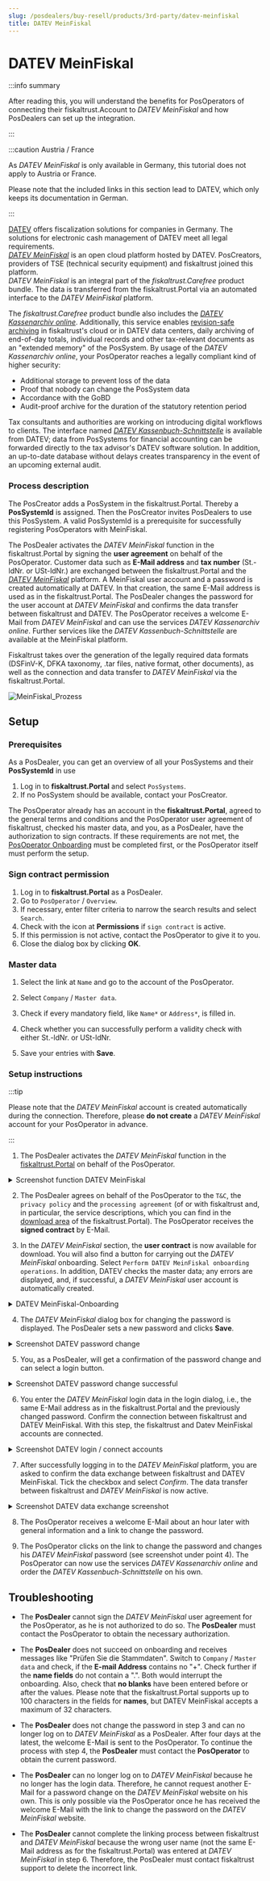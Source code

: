 ```yaml
---
slug: /posdealers/buy-resell/products/3rd-party/datev-meinfiskal
title: DATEV MeinFiskal
---
```

# DATEV MeinFiskal

:::info summary

After reading this, you will understand the benefits for PosOperators of connecting their fiskaltrust.Account to _DATEV MeinFiskal_ and how PosDealers can set up the integration.

:::

:::caution Austria / France

As _DATEV MeinFiskal_ is only available in Germany, this tutorial does not apply to Austria or France.

Please note that the included links in this section lead to DATEV, which only keeps its documentation in German.

:::

  [DATEV](https://www.datev.de/) offers fiscalization solutions for companies in Germany. The solutions for electronic cash management of DATEV meet all legal requirements.   
_[DATEV MeinFiskal](https://www.meinfiskal.de/)_ is an open cloud platform hosted by DATEV. PosCreators, providers of TSE (technical security equipment) and fiskaltrust joined this platform.  
_DATEV MeinFiskal_ is an integral part of the _fiskaltrust.Carefree_ product bundle. The data is transferred from the fiskaltrust.Portal via an automated interface to the _DATEV MeinFiskal_ platform.  

The _fiskaltrust.Carefree_ product bundle also includes the _[DATEV Kassenarchiv online](https://apps.datev.de/help-center/documents/0904340)_. Additionally, this service enables [revision-safe archiving](https://docs.fiskaltrust.cloud/de/docs/posdealers/buy-resell/products/revision-safe-archiving) in fiskaltrust's cloud or in DATEV data centers, daily archiving of end-of-day totals, individual records and other tax-relevant documents as an "extended memory" of the PosSystem. 
By usage of the _DATEV Kassenarchiv online_, your PosOperator reaches a legally compliant kind of higher security:
* Additional storage to prevent loss of the data 
* Proof that nobody can change the PosSystem data
* Accordance with the GoBD
* Audit-proof archive for the duration of the statutory retention period

Tax consultants and authorities are working on introducing digital workflows to clients. The interface named *[DATEV Kassenbuch-Schnittstelle](https://apps.datev.de/help-center/documents/0904388)* is available from DATEV; data from PosSystems for financial accounting can be forwarded directly to the tax advisor's DATEV software solution. In addition, an up-to-date database without delays creates transparency in the event of an upcoming external audit.

### Process description

The PosCreator adds a PosSystem in the fiskaltrust.Portal. Thereby a **PosSystemId** is assigned. Then the PosCreator invites PosDealers to use this PosSystem.
A valid PosSystemId is a prerequisite for successfully registering PosOperators with MeinFiskal.

The PosDealer activates the _DATEV MeinFiskal_ function in the fiskaltrust.Portal by signing the **user agreement** on behalf of the PosOperator.
Customer data such as **E-Mail address** and **tax number** (St.-ldNr. or USt-ldNr.) are exchanged between the fiskaltrust.Portal and the _[DATEV MeinFiskal](https://www.meinfiskal.de/)_ platform. A MeinFiskal user account and a password is created automatically at DATEV. In that creation, the same E-Mail address is used as in the fiskaltrust.Portal. 
The PosDealer changes the password for the user account at _DATEV MeinFiskal_ and confirms the data transfer between fiskaltrust and DATEV. The PosOperator receives a welcome E-Mail from _DATEV MeinFiskal_ and can use the services _DATEV Kassenarchiv online_. Further services like the _DATEV Kassenbuch-Schnittstelle_ are available at the MeinFiskal platform.

Fiskaltrust takes over the generation of the legally required data formats (DSFinV-K, DFKA taxonomy, .tar files, native format, other documents), as well as the connection and data transfer to _DATEV MeinFiskal_ via the fiskaltrust.Portal.

![MeinFiskal_Prozess](../../images/meinFiskal_Schnittstellen2.png)

## Setup

### Prerequisites

As a PosDealer, you can get an overview of all your PosSystems and their **PosSystemId** in use 
1. Log in to **fiskaltrust.Portal** and select `PosSystems`.
2. If no PosSystem should be available, contact your PosCreator.

The PosOperator already has an account in the **fiskaltrust.Portal**, agreed to the general terms and conditions and the PosOperator user agreement of fiskaltrust, checked his master data, and you, as a PosDealer, have the authorization to sign contracts. If these requirements are not met, the [PosOperator Onboarding](../../../getting-started/operator-onboarding/invitation-process.md) must be completed first, or the PosOperator itself must perform the setup.

### Sign contract permission

  1. Log in to **fiskaltrust.Portal** as a PosDealer. 
  2. Go to `PosOperator` / `Overview`. 
  3. If necessary, enter filter criteria to narrow the search results and select `Search`. 
  4. Check with the icon at **Permissions** if `sign contract` is active.
  5. If this permission is not active, contact the PosOperator to give it to you.
  6. Close the dialog box by clicking **OK**. 
  
###  Master data

  1. Select the link at `Name` and go to the account of the PosOperator.
  2. Select `Company` / `Master data`.
  3. Check if every mandatory field, like `Name*` or `Address*`, is filled in.

  5. Check whether you can successfully perform a validity check with either St.-ldNr. or USt-ldNr.
  6. Save your entries with **Save**. 

### Setup instructions

:::tip

Please note that the _DATEV MeinFiskal_ account is created automatically during the connection. Therefore, please **do not create** a _DATEV MeinFiskal_ account for your PosOperator in advance.

:::

1. The PosDealer activates the _DATEV MeinFiskal_ function in the [fiskaltrust.Portal](https://portal-sandbox.fiskaltrust.de/AccountProfile) on behalf of the PosOperator.

  <details>
  <summary>Screenshot function DATEV MeinFiskal</summary>. 

  ![Rolle_Datev_MeinFiskal](../../images/Rolle_Datev_MeinFiskal.png)

  </details>

2. The PosDealer agrees on behalf of the PosOperator to the `T&C`, the `privacy policy` and the `processing agreement` (of or with fiskaltrust and, in particular, the service descriptions, which you can find in the [download area](https://portal.fiskaltrust.de/AccountProfile/Download) of the fiskaltrust.Portal). The PosOperator receives the **signed contract** by E-Mail.

3. In the _DATEV MeinFiskal_ section, the **user contract** is now available for download. You will also find a button for carrying out the _DATEV MeinFiskal_ onboarding. Select `Perform DATEV MeinFiskal onboarding operations`. In addition, DATEV checks the master data; any errors are displayed, and, if successful, a _DATEV MeinFiskal_ user account is automatically created.

  <details>
  <summary>DATEV MeinFiskal-Onboarding </summary>  

  ![Rolle_Datev_MeinFiskal](../../images/DATEV_Onboarding.png)

  </details>

4. The _DATEV MeinFiskal_ dialog box for changing the password is displayed. The PosDealer sets a new password and clicks **Save**.

  <details>
  <summary>Screenshot DATEV password change</summary>  

  ![DATEV_Passwort_ändern](../../images/DATEV_PW_Change_Dialog.png)

  </details>

5. You, as a PosDealer, will get a confirmation of the password change and can select a login button.

  <details>
  <summary>Screenshot DATEV password change successful</summary>  

  ![DATEV_Passwort_erfolgreich](../../images/DATEV_PW_Change_Success.png)

  </details>

6. You enter the _DATEV MeinFiskal_ login data in the login dialog, i.e., the same E-Mail address as in the fiskaltrust.Portal and the previously changed password. Confirm the connection between fiskaltrust and DATEV MeinFiskal. With this step, the fiskaltrust and Datev MeinFiskal accounts are connected. 

  <details>
  <summary>Screenshot DATEV login / connect accounts</summary>  

  ![DATEV_Consent](../../images/DATEV_Login_Dialog.png)

  </details>

7. After successfully logging in to the _DATEV MeinFiskal_ platform, you are asked to confirm the data exchange between fiskaltrust and DATEV MeinFiskal. Tick the checkbox and select *Confirm*. The data transfer between fiskaltrust and _DATEV MeinFiskal_ is now active. 

  <details>
  <summary>Screenshot DATEV data exchange screenshot</summary>  

  ![DATEV_Approval](../../images/DATEV_Data_exchange.png)

  </details>


8. The PosOperator receives a welcome E-Mail about an hour later with general information and a link to change the password.

9. The PosOperator clicks on the link to change the password and changes his _DATEV MeinFiskal_ password (see screenshot under point 4). 
The PosOperator can now use the services *DATEV Kassenarchiv online* and order the *DATEV Kassenbuch-Schnittstelle* on his own.

## Troubleshooting

- The **PosDealer** cannot sign the _DATEV MeinFiskal_ user agreement for the PosOperator, as he is not authorized to do so. The **PosDealer** must contact the PosOperator to obtain the necessary authorization.

- The **PosDealer** does not succeed on onboarding and receives messages like "Prüfen Sie die Stammdaten". Switch to `Company` / `Master data` and check, if the **E-mail Address** contains no "+". Check further if the **name fields** do not contain a ".". Both would interrupt the onboarding. Also, check that **no blanks** have been entered before or after the values.
Please note that the fiskaltrust.Portal supports up to 100 characters in the fields for **names**, but DATEV MeinFiskal accepts a maximum of 32 characters. 

- The **PosDealer** does not change the password in step 3 and can no longer log on to _DATEV MeinFiskal_ as a PosDealer. After four days at the latest, the welcome E-Mail is sent to the PosOperator. To continue the process with step 4, the **PosDealer** must contact the **PosOperator** to obtain the current password.

- The **PosDealer** can no longer log on to _DATEV MeinFiskal_ because he no longer has the login data. Therefore, he cannot request another E-Mail for a password change on the _DATEV MeinFiskal_ website on his own. This is only possible via the PosOperator once he has received the welcome E-Mail with the link to change the password on the _DATEV MeinFiskal_ website.

- The **PosDealer** cannot complete the linking process between fiskaltrust and _DATEV MeinFiskal_ because the wrong user name (not the same E-Mail address as for the fiskaltrust.Portal) was entered at _DATEV MeinFiskal_ in step 6. Therefore, the PosDealer must contact fiskaltrust support to delete the incorrect link.
